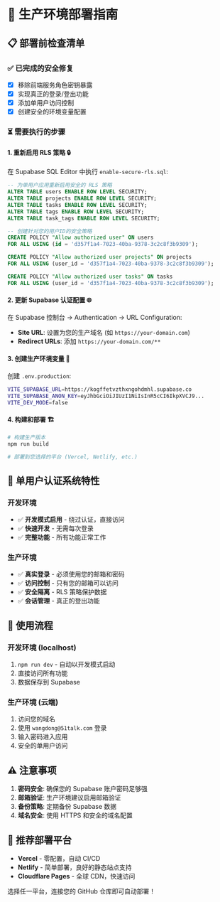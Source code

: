 # 🚀 生产环境部署指南

## 📋 部署前检查清单

### ✅ 已完成的安全修复
- [x] 移除前端服务角色密钥暴露
- [x] 实现真正的登录/登出功能
- [x] 添加单用户访问控制
- [x] 创建安全的环境变量配置

### ⏳ 需要执行的步骤

#### 1. 重新启用 RLS 策略 🔒
在 Supabase SQL Editor 中执行 `enable-secure-rls.sql`:

```sql
-- 为单用户应用重新启用安全的 RLS 策略
ALTER TABLE users ENABLE ROW LEVEL SECURITY;
ALTER TABLE projects ENABLE ROW LEVEL SECURITY;
ALTER TABLE tasks ENABLE ROW LEVEL SECURITY;
ALTER TABLE tags ENABLE ROW LEVEL SECURITY;
ALTER TABLE task_tags ENABLE ROW LEVEL SECURITY;

-- 创建针对您的用户ID的安全策略
CREATE POLICY "Allow authorized user" ON users
FOR ALL USING (id = 'd357f1a4-7023-40ba-9378-3c2c8f3b9309');

CREATE POLICY "Allow authorized user projects" ON projects
FOR ALL USING (user_id = 'd357f1a4-7023-40ba-9378-3c2c8f3b9309');

CREATE POLICY "Allow authorized user tasks" ON tasks
FOR ALL USING (user_id = 'd357f1a4-7023-40ba-9378-3c2c8f3b9309');
```

#### 2. 更新 Supabase 认证配置 🌐
在 Supabase 控制台 → Authentication → URL Configuration:
- **Site URL**: 设置为您的生产域名 (如 `https://your-domain.com`)
- **Redirect URLs**: 添加 `https://your-domain.com/**`

#### 3. 创建生产环境变量 📝
创建 `.env.production`:
```bash
VITE_SUPABASE_URL=https://kogffetvzthxngohdmhl.supabase.co
VITE_SUPABASE_ANON_KEY=eyJhbGciOiJIUzI1NiIsInR5cCI6IkpXVCJ9...
VITE_DEV_MODE=false
```

#### 4. 构建和部署 🏗️
```bash
# 构建生产版本
npm run build

# 部署到您选择的平台 (Vercel, Netlify, etc.)
```

## 🔐 单用户认证系统特性

### 开发环境
- ✅ **开发模式启用** - 绕过认证，直接访问
- ✅ **快速开发** - 无需每次登录
- ✅ **完整功能** - 所有功能正常工作

### 生产环境
- ✅ **真实登录** - 必须使用您的邮箱和密码
- ✅ **访问控制** - 只有您的邮箱可以访问
- ✅ **安全隔离** - RLS 策略保护数据
- ✅ **会话管理** - 真正的登出功能

## 🎯 使用流程

### 开发环境 (localhost)
1. `npm run dev` - 自动以开发模式启动
2. 直接访问所有功能
3. 数据保存到 Supabase

### 生产环境 (云端)
1. 访问您的域名
2. 使用 `wangdong@51talk.com` 登录
3. 输入密码进入应用
4. 安全的单用户访问

## ⚠️ 注意事项

1. **密码安全**: 确保您的 Supabase 账户密码足够强
2. **邮箱验证**: 生产环境建议启用邮箱验证
3. **备份策略**: 定期备份 Supabase 数据
4. **域名安全**: 使用 HTTPS 和安全的域名配置

## 🚀 推荐部署平台

- **Vercel** - 零配置，自动 CI/CD
- **Netlify** - 简单部署，良好的静态站点支持
- **Cloudflare Pages** - 全球 CDN，快速访问

选择任一平台，连接您的 GitHub 仓库即可自动部署！